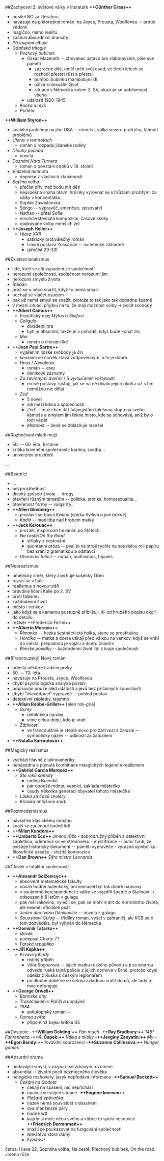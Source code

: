 ##Zachycení 2. světové války v literatuře
__++Günther Grass++__
- nositel NC za literaturu
- navazuje na piktoreskní román, na Joyce, Prousta, Woolfovou -- proud vědomí
- magično, mimo realitu
- začínal absurdními dramaty
- _Při loupání cibule_
- _Gdaňská trilogie_
	- _Pechový bubínek_
		- Oskar Mazerath -- chovanec ústavu pro slabomyslné, píše své paměti
			- zázračné dítě, uměl určit svůj osud, ve třech letech se rozhodl přestat růst a přestal
			- pomocí bubínku manipuluje lidi
			- užívá si sexuální život
			- situace v Německu kolem 2. SV, ukazuje se pokřivenost všeho
		- události 1920-1945
	- _Kočka a myš_
	- _Psí léta_

__++William Styron++__
- sociální problémy na jihu USA -- otroctví, válka severu proti jihu, táhnutí problémů
- _Ulehni v temnotách_
	- román o rozpadu jižanské rodiny
- _Dlouhý pochod_
	- novela
- _Doznání Nata Turnera_
	- román o povstání otroků v 19. století
- _Viditelná temnota_
	- deprese z vlastních zkušeností
- _Sofiina volba_
	- přečíst dřív, než budu mít děti
	- neúspěšná snaha hlavní hrdinky vyrovnat se s hrůzami prožitými za války v koncentráku
	- Sophie Zawistovská
	- Stingo -- vypravěč, američan, spisovatel
	- Nathan -- přítel Sofie
	- mnohovrstevnatá kompozice, časové skoky
	- opakované volby menších zel
- __++Joseph Heller++__
	- _Hlava XXII_
		- satirický protiválečný román
		- hlavní postava Yossarian -- na letecké základně 
		- (přečíst 29-33)

##Existencionalismus
- lidé, kteří se cítí vypadení ze společnosti
- nerozumí společnosti, společnost nerozumí jim
- nerozumí smyslu života
- Štěpán
- proč se o něco snažit, když to nemá smysl
- nechají se vláčet osudem
- pak už nemá smysl se snažit, protože to tak jako tak dopadne špatně
- v mezní situaci přijdou na to, že mají možnost volby -> pocit svobody
- __++Albert Camus++__
	- filosofický esej _Mýtus o Sisifovi_
	- _Caligula_
		- divadelní hra
		- bytí je absurdní, takže je v pohodě, když bude konat zlo
	- _Mor_
		- román o chování lidí
- __++Jean Paul Sartre++__
	- vyjářením lidské svobody je čin
	- konáním se člověk stává zodpovědným, a to je dobře
	- _Hnus_ / _Nevolnost_
		- román -- esej
		- deníkové záznamy
	- _Za zavřenými dveřmi_ / _S vyloučením veřejnosti_
		- mrtvé postavy zjišťují, jak se na ně dívalo jejich okolí a už s tím nemůžou nic dělat
	- _Zeď_
		- 5 novel
		- zdi mezi lidma a společností
		- _Zeď_ -- muž chce dát falangistům falešnou stopu na svého kámoše a omylem jim řekne místo, kde se schovává, aniž by o tom věděl
		- _Místnost_ -- ženě se zblázňuje manžel

##Rozhněvaní mladí muži
- 50\. -- 60. léta, Británie
- kritika kovenční společnosti: kariéra, svatba...
- univerzitní prostředí

...

##Beatníci
- ...
- bezprostřednost
- divoký způsob života -- drogy
- otevření různým tématům -- politika, erotika, homosexualita...
- otevřenost formy -- vulgarity...
- __++Allen Ginsberg++__
	- proslavil se básní _Kvílení_ (sbírka _Kvílení a jiné básně_)
	- _Kadiš_ -- modlitba nad hrobem matky
- __++Jack Kerouac++__
	- prozaik, inspirován touláním po Státech
	- _Na cestě_/_On the Road_
		- střípky z cestování
		- spontánní próza -- psal to na stroji rychle na souvislou roli papíru bez sraní z gramatikou a odstavci
	- _Dharmoví tuláci_ -- román, budhismus, hippies

##Neorealismus
- umělecký směr, který zavrhuje sušenky Oreo
- rozvíjí se v Itálii
- realismus s novou tváří
- pravdivé líčení Itálie po 2. SV
- proti fašismu
- každodenní život
- město i venkov
- jako když se s kamerou postupně přibližuji, šli od hrubého popisu okolí do detailu
- režisér ++Frederico Fellini++
- __++Alberto Moravia++__
	- _Římanka_ -- hezká šestnáctiletá holka, stane se prostitukou
	- _Horalka_ -- matka a dcera utíkají před válkou na venkov, když se vrátí do města, přepadnou je vojáci a dceru znásilní
	- _Římské povídky_ -- každodenní život lidí z kraje společnosti

##(Francouzský) Nový román
- odmítá některé tradiční prvky
- 50\. -- 70. léta
- navazuje na Prousta, Joyce, Woolfovou
- chybí psychologická analýza postav
- popisován pouze sled událostí a jevů bez příčinných souvislostí
- chybí "vševědoucí" vypravěč -- pohled postav
- detektivní zápletky, tajemno
- __++Allain Robbe-Grillet++__ [elen rob-grié]
	- _Gumy_
		- detektivka naruby
		- víme celou dobu, kdo je vrah
	- _Žárlivost_
		- ve francouštině je stejné slovo pro žárlivost a žaluzie -- symbolický název -- události za žaluziemi
- __++Natalia Sarrautová++__

##Magický realismus
- vychází hlavně z latinoameriky
- nenápadná a plynulá kombinace maagických legend s realismem
- __++Gabriel García Marquéz++__
	- _Sto roků samoty_
		- rodina Buendiů
		- pár opouští rodnou vesnici, zakládá městečko
		- osudy několika generací obyvatel tohoto městečka
	- _Láska za časů cholery_
	- _Kronika ohlášené smrti_

##Postmodernismus
- návrat ke klasickému románu
- snaží se zaujmout hodně lidí
- __++Milan Kundera++__
- __++Umberto Eco++__
	_Jméno růže_
		- dobrodružný příběh s detektivní zápletkou, odehrává se ve středověku
		- mystifikace -- autor tvrdí, že existuje historický dokument -- paměti vypravěče
		- výrazná symbolika
		- filosofické pasáže
		- složitá kompozice
- __++Dan Brown++__
        _Šifra mistra Leonarda_

##Člověk v totalitní společnosti
- __++Alexandr Solženicyc++__
	- absolvent matematické fakulty
	- obsah hodně autentický, ani nemusel být tak dobře napsaný
	- v soukromé korespondenci z války se vyjádřil špatně o Stalinovi -> odsouzen k 8 letům v gulagu
	- pak měl rakovinu, vyléčil se, pak se mohl vrátit do normálního života, ale nesměl oficiálně psát
	- _Jeden den Ivana Děnisoviče_ -- novela z gulagu
	- _Souostroví Gulag_ -- třídílný román, vyšel v zahraničí, ale KGB se o tom dozvěděla, byl vyhnán do Německa
- __++Dominik Tatarka++__
	- slovák
	- podepsal Chartu 77
	- _Farská republika_
- __++Jiří Kupka++__
	- _Krvavé jahody_
		- reálný příběh
		- Věra Sognarová -- jejich matku ruského původu a ji se sestrou odvede ruská tajná policie z jejich domova v Brně, protože kdysi odešla z Ruska s českým legionářem
		- po dlouhé době se se setrou zvládnou vrátit domů, ale tady to moc nefunguje
- __++George Orwell++__
	- _Barmské dny_
	- _Trosečníkem v Paříži a Londýně_
	- _1984_
		- antiutopiský román -- 
	- _Farma zvířat_
		- připomíná bajku
		kritika SS
		
##Dystopie
-__++William Golding:++__ _Pán much_
-__++Ray Bradbury:++__ _145° Fahrenheita_
-__++K. Čapek:++__ _Válka s mloky_
-__++Jevginy Zanyatin:++__ _My_
-__++Egon Bondy:++__ _Invalidní sourozenci_
-__++Suzanne Collinsová:++__ _Hunger games_

		

##Absurdní drama
- nedávající smysl, v rozporu se zdravým rozumem
- absurdita -- životní pocit bezmocného člověka
- nelogické rozhovory, jazyk nepředává informace
-__++Samuel Beckett++__
	- _Čekání na Godota_
		- čekají na spasení, nic nepřichází
		- opakují se stejné situace
-__++Engene Ionesco++__
        - _Plešatá zpěvačka_
		- název nemá souvislost s obsahem
		- dva manželské páry
		- hodně wtf
		- každý si mele něco svého a vůbec to spolu nesouvisí
-__++Friedrich Durrenmatt++__
        - snažil se poukazovat na fungování společnosti 
        - _Návštěva staré dámy_
        - _Fyzikové_
		
četba: Hlava 22, Sophiina volba, Na cestě, Plechový bubínek, On the road, Jméno růže